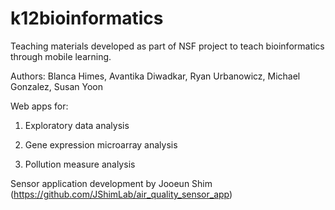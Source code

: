 # k12bioinformatics

Teaching materials developed as part of NSF project to teach bioinformatics through mobile learning.

Authors: Blanca Himes, Avantika Diwadkar, Ryan Urbanowicz, Michael Gonzalez, Susan Yoon

Web apps for:

1) Exploratory data analysis

2) Gene expression microarray analysis

3) Pollution measure analysis

Sensor application development by Jooeun Shim (https://github.com/JShimLab/air_quality_sensor_app) 

